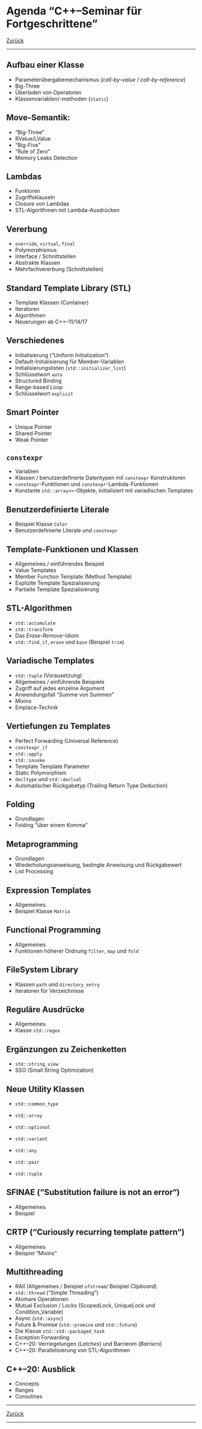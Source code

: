 # Agenda &ldquo;C++&ndash;Seminar f&uuml;r Fortgeschrittene&rdquo;

[Zurück](../../Readme.md)

---

## Aufbau einer Klasse
  * Parameter&uuml;bergabemechanismus (*call-by-value* / *call-by-reference*)
  * Big-Three
  * &Uuml;berladen von Operatoren
  * Klassenvariablen/-methoden (`static`)


## Move-Semantik:
  * &ldquo;Big-Three&rdquo;
  * RValue/LValue
  * &ldquo;Big-Five&rdquo;
  * &ldquo;Rule of Zero&rdquo; 
  * Memory Leaks Detection


## Lambdas
  * Funktoren
  * Zugriffsklauseln
  * Closure von Lambdas
  * STL-Algorithmen mit Lambda-Ausdr&uuml;cken


## Vererbung
  * `override`, `virtual`, `final`
  * Polymorphismus
  * Interface / Schnittstellen
  * Abstrakte Klassen
  * Mehrfachvererbung (Schnittstellen)


## Standard Template Library (STL)
  * Template Klassen (Container)
  * Iteratoren
  * Algorithmen
  * Neuerungen ab C++&ndash;11/14/17


## Verschiedenes
  * Initialisierung (&ldquo;Uniform Initialization&ldquo;)
  * Default-Initialisierung f&uuml;r Member-Variablen
  * Initialisierungslisten (`std::initializer_list`)
  * Schl&uuml;sselwort `auto`
  * Structured Binding
  * Range-based Loop
  * Schl&uuml;sselwort `explicit`


## Smart Pointer
  * Unique Pointer
  * Shared Pointer
  * Weak Pointer


## `constexpr`
  * Variablen
  * Klassen / benutzerdefinerte Datentypen mit `constexpr` Konstruktoren
  * `constexpr`-Funktionen und `constexpr`-Lambda-Funktionen
  * Konstante `std::array<>`-Objekte, initialisiert mit variadischen Templates


## Benutzerdefinierte Literale
  * Beispiel Klasse `Color`
  * Benutzerdefinierte Literale und `constexpr`


## Template-Funktionen und Klassen
  * Allgemeines / einf&uuml;hrendes Beispiel
  * Value Templates
  * Member Function Template (Method Template)
  * Explizite Template Spezialisierung
  * Partielle Template Spezialisierung


## STL-Algorithmen
  * `std::accumulate`
  * `std::transform`
  * Das *Erase-Remove*-Idiom
  * `std::find_if`, `erase` und `base` (Beispiel `trim`)


## Variadische Templates
  * `std::tuple` (Vorausetzung)
  * Allgemeines / einf&uuml;hrende Beispiele
  * Zugriff auf jedes einzelne Argument
  * Anwendungsfall &ldquo;Summe von Summen&rdquo;
  * Mixins
  * Emplace-Technik


## Vertiefungen zu Templates
  * Perfect Forwarding (Universal Reference)
  * `constexpr_if`
  * `std::apply`
  * `std::invoke`
  * Template Template Parameter
  * Static Polymorphism
  * `decltype` und `std::declval`
  * Automatischer R&uuml;ckgabetyp (Trailing Return Type Deduction)


## Folding
  * Grundlagen
  * Folding &ldquo;über einem Komma&rdquo;


## Metaprogramming
  * Grundlagen
  * Wiederholungsanweisung, bedingte Anweisung und Rückgabewert
  * List Processing


## Expression Templates
  * Allgemeines
  * Beispiel Klasse `Matrix`


## Functional Programming
  * Allgemeines
  * Funktionen h&ouml;herer Ordnung `filter`, `map` und `fold`


## FileSystem Library
  * Klassen `path` und `directory_entry`
  * Iteratoren für Verzeichnisse


## Reguläre Ausdrücke
  * Allgemeines
  * Klasse `std::regex`


## Ergänzungen zu Zeichenketten
  * `std::string_view`
  * SSO (Small String Optimization)


## Neue Utility Klassen
  * `std::common_type`

  * `std::array`

  * `std::optional`
  * `std::variant`
  * `std::any`

  * `std::pair`
  * `std::tuple` 


## SFINAE (&ldquo;Substitution failure is not an error&ldquo;)
  * Allgemeines
  * Beispiel


## CRTP (&ldquo;Curiously recurring template pattern&ldquo;)
  * Allgemeines
  * Beispiel &ldquo;Mixins&rdquo;


## Multithreading
  * RAII (Allgemeines / Beispiel `ofstream`/ Beispiel *Clipboard*)
  * `std::thread` (&ldquo;Simple Threading&rdquo;)
  * Atomare Operationen
  * Mutual Exclusion / Locks (ScopedLock, UniqueLock und Condition_Variable)
  * Async (`std::async`)
  * Future & Promise (`std::promise` und `std::future`)
  * Die Klasse `std::std::packaged_task`
  * Exception Forwarding
  * C++&ndash;20: Verriegelungen (*Latches*) und Barrieren (*Barriers*)
  * C++&ndash;20: Parallelisierung von STL-Algorithmen


## C++&ndash;20: Ausblick
  * Concepts
  * Ranges
  * Coroutines

---

[Zurück](../../Readme.md)

---
